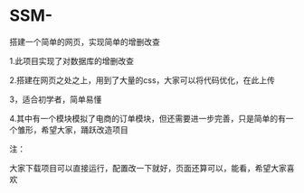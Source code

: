 # SSM-
搭建一个简单的网页，实现简单的增删改查

1.此项目实现了对数据库的增删改查

2.搭建在网页之处之上，用到了大量的css，大家可以将代码优化，在此上传

3，适合初学者，简单易懂

4.其中有一个模块模拟了电商的订单模块，但还需要进一步完善，只是简单的有一个雏形，希望大家，踊跃改造项目

注：

大家下载项目可以直接运行，配置改一下就好，页面还算可以，能看，希望大家喜欢
